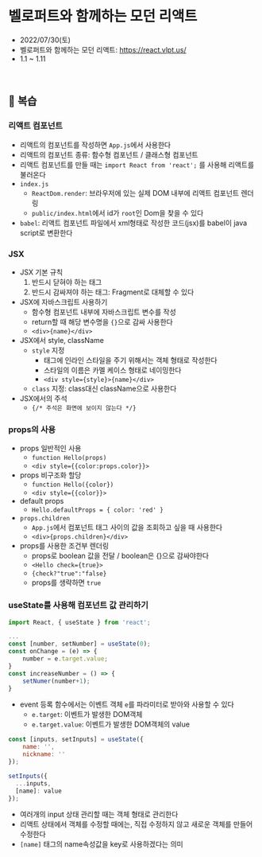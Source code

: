 # 벨로퍼트와 함께하는 모던 리액트
- 2022/07/30(토)
- 벨로퍼트와 함께하는 모던 리액트: https://react.vlpt.us/
- 1.1 ~ 1.11 

<br>

## 💬 복습
### 리액트 컴포넌트 
- 리액트의 컴포넌트를 작성하면 `App.js`에서 사용한다 
- 리액트의 컴포넌트 종류: 함수형 컴포넌트 / 클래스형 컴포넌트
- 리액트 컴포넌트를 만들 때는 `import React from 'react';` 를 사용해 리액트를 불러온다
- `index.js`
    - `ReactDom.render`: 브라우저에 있는 실제 DOM 내부에 리액트 컴포넌트 렌더링
    - `public/index.html`에서 id가 `root`인 Dom을 찾을 수 있다
- `babel`: 리액트 컴포넌트 파일에서 xml형태로 작성한 코드(jsx)를 babel이 java script로 변환한다

### JSX
- JSX 기본 규칙
    1. 반드시 닫혀야 하는 태그
    2. 반드시 감싸져야 하는 태그: Fragment로 대체할 수 있다
- JSX에 자바스크립트 사용하기
    - 함수형 컴포넌트 내부에 자바스크립트 변수를 작성
    - return할 때 해당 변수명을 `{}`으로 감싸 사용한다
    - `<div>{name}</div>`
- JSX에서 style, className
    - `style` 지정
        - 태그에 인라인 스타일을 주기 위해서는 객체 형태로 작성한다
        - 스타일의 이름은 카멜 케이스 형태로 네이밍한다
        - `<div style={style}>{name}</div>`
    - `class` 지정: class대신 className으로 사용한다
- JSX에서의 주석
    - `{/* 주석은 화면에 보이지 않는다 */}`

### props의 사용
- props 일반적인 사용
    - `function Hello(props)`
    - `<div style={{color:props.color}}>`
- props 비구조화 할당
    - `function Hello({color})`
    - `<div style={{color}}>`
- default props
    - `Hello.defaultProps = { color: 'red' }`
- `props.children`
    - `App.js`에서 컴포넌트 태그 사이의 값을 조회하고 싶을 때 사용한다
    - `<div>{props.children}</div>`
- props를 사용한 조건부 렌더링
    - props로 boolean 값을 전달 / boolean은 {}으로 감싸야한다
    - `<Hello check={true}>`
    - `{check?"true":"false}` 
    - props를 생략하면 `true`

### useState를 사용해 컴포넌트 값 관리하기
```jsx
import React, { useState } from 'react';

...
const [number, setNumber] = useState(0);
const onChange = (e) => {
    number = e.target.value;
}
const increaseNumber = () => {
    setNumer(number+1);
}

```
- event 등록 함수에서는 이벤트 객체 `e`를 파라미터로 받아와 사용할 수 있다
    - `e.target`: 이벤트가 발생한 DOM객체
    - `e.target.value`: 이벤트가 발생한 DOM객체의 value
```jsx
const [inputs, setInputs] = useState({
    name: '',
    nickname: ''
});

setInputs({
  ...inputs,
  [name]: value
});
```
- 여러개의 input 상태 관리할 때는 객체 형태로 관리한다
- 리액트 상태에서 객체를 수정할 때에는, 직접 수정하지 않고 새로운 객체를 만들어 수정한다 
- `[name]` 태그의 name속성값을 key로 사용하겠다는 의미

